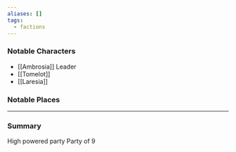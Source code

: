 ```yaml
---
aliases: []
tags:
  - factions
---
```

### Notable Characters
- [[Ambrosia]] Leader 
- [[Tomelot]]
- [[Laresia]]


### Notable Places


___
### Summary
High powered party
Party of 9